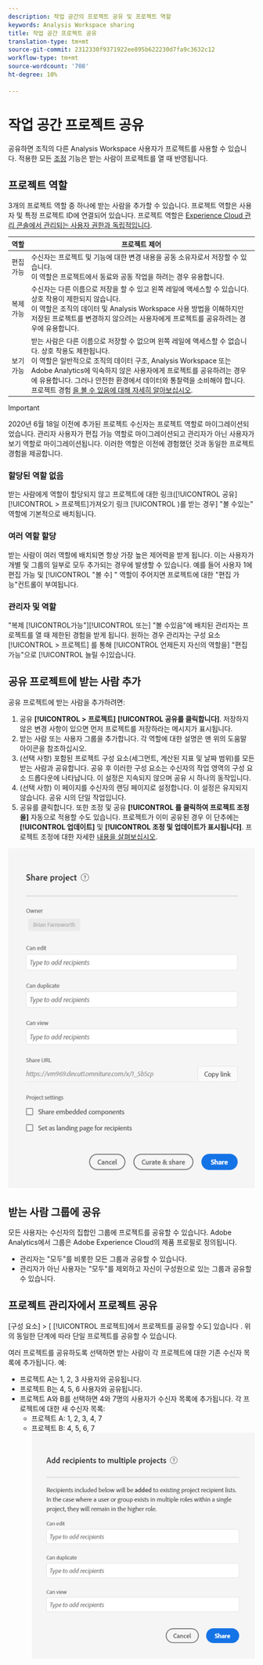 ```yaml
---
description: 작업 공간의 프로젝트 공유 및 프로젝트 역할
keywords: Analysis Workspace sharing
title: 작업 공간 프로젝트 공유
translation-type: tm+mt
source-git-commit: 2312330f9371922ee895b622230d7fa9c3632c12
workflow-type: tm+mt
source-wordcount: '708'
ht-degree: 10%

---
```



# 작업 공간 프로젝트 공유

공유하면 조직의 다른 Analysis Workspace 사용자가 프로젝트를 사용할 수 있습니다. 적용한 모든 [조정](curate.md) 기능은 받는 사람이 프로젝트를 열 때 반영됩니다.

## 프로젝트 역할

3개의 프로젝트 역할 중 하나에 받는 사람을 추가할 수 있습니다. 프로젝트 역할은 사용자 및 특정 프로젝트 ID에 연결되어 있습니다. 프로젝트 역할은 [Experience Cloud 관리 콘솔에서 관리되는 사용자 권한과 독립적입니다](https://docs.adobe.com/content/help/ko-KR/core-services/interface/manage-users-and-products/admin-getting-started.html).

| 역할 | 프로젝트 제어 |
|---|---|
| 편집 가능 | 수신자는 프로젝트 및 기능에 대한 변경 내용을 공동 소유자로서 저장할 수 있습니다.<br>이 역할은 프로젝트에서 동료와 공동 작업을 하려는 경우 유용합니다. |
| 복제 가능 | 수신자는 다른 이름으로 저장을 할 수 있고 왼쪽 레일에 액세스할 수 있습니다. 상호 작용이 제한되지 않습니다.<br>이 역할은 조직의 데이터 및 Analysis Workspace 사용 방법을 이해하지만 저장된 프로젝트를 변경하지 않으려는 사용자에게 프로젝트를 공유하려는 경우에 유용합니다. |
| 보기 가능 | 받는 사람은 다른 이름으로 저장할 수 없으며 왼쪽 레일에 액세스할 수 없습니다. 상호 작용도 제한됩니다.<br>이 역할은 일반적으로 조직의 데이터 구조, Analysis Workspace 또는 Adobe Analytics에 익숙하지 않은 사용자에게 프로젝트를 공유하려는 경우에 유용합니다. 그러나 안전한 환경에서 데이터와 통찰력을 소비해야 합니다.<br>프로젝트 경험 [을 볼 수 있음에 대해 자세히 알아보십시오](/help/analyze/analysis-workspace/curate-share/view-only-projects.md). |

>[!IMPORTANT]
> 2020년 6월 18일 이전에 추가된 프로젝트 수신자는 프로젝트 역할로 마이그레이션되었습니다. 관리자 사용자가 편집 가능 역할로 마이그레이션되고 관리자가 아닌 사용자가 보기 역할로 마이그레이션됩니다. 이러한 역할은 이전에 경험했던 것과 동일한 프로젝트 경험을 제공합니다.

### 할당된 역할 없음

받는 사람에게 역할이 할당되지 않고 프로젝트에 대한 링크([!UICONTROL 공유][!UICONTROL > 프로젝트]가져오기 링크 [!UICONTROL )를 받는 경우] &quot;볼 수있는&quot; 역할에 기본적으로 배치됩니다.

### 여러 역할 할당

받는 사람이 여러 역할에 배치되면 항상 가장 높은 제어력을 받게 됩니다. 이는 사용자가 개별 및 그룹의 일부로 모두 추가되는 경우에 발생할 수 있습니다. 예를 들어 사용자 1에 편집 가능 및 [!UICONTROL &quot;볼 수] &quot; 역할이 주어지면  프로젝트에 대한 &quot;편집 가능&quot;컨트롤이 부여됩니다.

### 관리자 및 역할

&quot;복제 [!UICONTROL가능&quot;][!UICONTROL 또는] &quot;볼 수있음&quot;에 배치된 관리자는 프로젝트를 열 때 제한된 경험을 받게 됩니다. 원하는 경우 관리자는 구성 요소 [!UICONTROL > 프로젝트] 를 통해 [!UICONTROL 언제든지 자신의 역할을] &quot;편집 가능&quot;으로 [!UICONTROL 늘릴 수]있습니다.

## 공유 프로젝트에 받는 사람 추가

공유 프로젝트에 받는 사람을 추가하려면:

1. 공유 **[!UICONTROL > 프로젝트]** **[!UICONTROL 공유를 클릭합니다]**.
저장하지 않은 변경 사항이 있으면 먼저 프로젝트를 저장하라는 메시지가 표시됩니다.
1. 받는 사람 또는 사용자 그룹을 추가합니다.
각 역할에 대한 설명은 맨 위의 도움말 아이콘을 참조하십시오.
1. (선택 사항) 포함된 프로젝트 구성 요소(세그먼트, 계산된 지표 및 날짜 범위)를 모든 받는 사람과 공유합니다.
공유 후 이러한 구성 요소는 수신자의 작업 영역의 구성 요소 드롭다운에 나타납니다. 이 설정은 지속되지 않으며 공유 시 하나의 동작입니다.
1. (선택 사항) 이 페이지를 수신자의 랜딩 페이지로 설정합니다.
이 설정은 유지되지 않습니다. 공유 시의 단일 작업입니다.
1. 공유를 클릭합니다.
또한 조정 및 공유 **[!UICONTROL 를 클릭하여 프로젝트 조정을]** 자동으로 적용할 수도 있습니다. 프로젝트가 이미 공유된 경우 이 단추에는 **[!UICONTROL 업데이트]** 및 **[!UICONTROL 조정 및 업데이트가 표시됩니다]**. 프로젝트 조정에 대한 자세한 [내용을 살펴보십시오](https://docs.adobe.com/content/help/ko-KR/analytics/analyze/analysis-workspace/curate-share/curate.html).

![](assets/share-proj-modal.png)

## 받는 사람 그룹에 공유

모든 사용자는 수신자의 집합인 그룹에 프로젝트를 공유할 수 있습니다. Adobe Analytics에서 그룹은 Adobe Experience Cloud의 제품 프로필로 정의됩니다.

* 관리자는 &quot;모두&quot;를 비롯한 모든 그룹과 공유할 수 있습니다.
* 관리자가 아닌 사용자는 &quot;모두&quot;를 제외하고 자신이 구성원으로 있는 그룹과 공유할 수 있습니다.

## 프로젝트 관리자에서 프로젝트 공유

[구성 요소] > [ [!UICONTROL 프로젝트]에서 프로젝트를 공유할 수도] 있습니다 . 위의 동일한 단계에 따라 단일 프로젝트를 공유할 수 있습니다.

여러 프로젝트를 공유하도록 선택하면 받는 사람이 각 프로젝트에 대한 기존 수신자 목록에 추가됩니다. 예:

* 프로젝트 A는 1, 2, 3 사용자와 공유됩니다.
* 프로젝트 B는 4, 5, 6 사용자와 공유됩니다.
* 프로젝트 A와 B를 선택하면 4와 7명의 사용자가 수신자 목록에 추가됩니다. 각 프로젝트에 대한 새 수신자 목록:
   * 프로젝트 A: 1, 2, 3, 4, 7
   * 프로젝트 B: 4, 5, 6, 7
   ![](assets/mult-proj-sharing.png)
